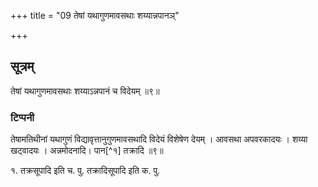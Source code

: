 +++
title = "09 तेषां यथागुणमावसथाः शय्यान्नपानञ्"

+++
## सूत्रम्
तेषां यथागुणमावसथाः शय्याऽन्नपानं च विदेयम् ॥९॥  
### टिप्पनी
तेषामतिथीनां यथागुणं विद्यावृत्तानुगुणमावसथादि विदेयं विशेषेण देयम् । आवसथा अपवरकादयः । शय्या खट्वादयः । अन्नमोदनादि। पान[^१] तक्रादि ॥९॥  

१. तक्रसूपादि इति च. पु. तक्रादिसूपादि इति क. पु.  
